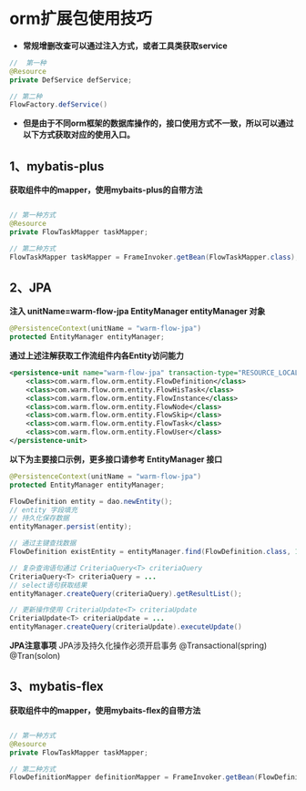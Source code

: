 # orm扩展包使用技巧
- **常规增删改查可以通过注入方式，或者工具类获取service**
```java
//  第一种
@Resource
private DefService defService;

// 第二种
FlowFactory.defService()
```
- **但是由于不同orm框架的数据库操作的，接口使用方式不一致，所以可以通过以下方式获取对应的使用入口。**

## 1、mybatis-plus

**获取组件中的mapper，使用mybaits-plus的自带方法**
```java

// 第一种方式
@Resource
private FlowTaskMapper taskMapper;

// 第二种方式
FlowTaskMapper taskMapper = FrameInvoker.getBean(FlowTaskMapper.class);
```

## 2、JPA

**注入 unitName=warm-flow-jpa  EntityManager entityManager 对象**

```java
@PersistenceContext(unitName = "warm-flow-jpa")
protected EntityManager entityManager;
```
**通过上述注解获取工作流组件内各Entity访问能力**
```xml
<persistence-unit name="warm-flow-jpa" transaction-type="RESOURCE_LOCAL">
    <class>com.warm.flow.orm.entity.FlowDefinition</class>
    <class>com.warm.flow.orm.entity.FlowHisTask</class>
    <class>com.warm.flow.orm.entity.FlowInstance</class>
    <class>com.warm.flow.orm.entity.FlowNode</class>
    <class>com.warm.flow.orm.entity.FlowSkip</class>
    <class>com.warm.flow.orm.entity.FlowTask</class>
    <class>com.warm.flow.orm.entity.FlowUser</class>
</persistence-unit>
```
**以下为主要接口示例，更多接口请参考 EntityManager 接口**
```java
@PersistenceContext(unitName = "warm-flow-jpa")
protected EntityManager entityManager;

FlowDefinition entity = dao.newEntity();
// entity 字段填充
// 持久化保存数据
entityManager.persist(entity); 

// 通过主键查找数据
FlowDefinition existEntity = entityManager.find(FlowDefinition.class, 1l);

// 复杂查询语句通过 CriteriaQuery<T> criteriaQuery 
CriteriaQuery<T> criteriaQuery = ...
// select语句获取结果
entityManager.createQuery(criteriaQuery).getResultList();

// 更新操作使用 CriteriaUpdate<T> criteriaUpdate 
CriteriaUpdate<T> criteriaUpdate = ...
entityManager.createQuery(criteriaUpdate).executeUpdate()
```
**JPA注意事项** JPA涉及持久化操作必须开启事务  @Transactional(spring) @Tran(solon)


## 3、mybatis-flex

**获取组件中的mapper，使用mybaits-flex的自带方法**
```java

// 第一种方式
@Resource
private FlowTaskMapper taskMapper;

// 第二种方式
FlowDefinitionMapper definitionMapper = FrameInvoker.getBean(FlowDefinitionMapper.class);

```
